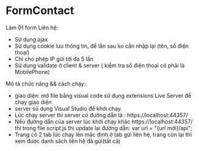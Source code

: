 # FormContact
Làm 01 form Liên hệ:  
- Sử dụng ajax  
- Sử dụng cookie lưu thông tin, để lần sau ko cần nhập lại (tên, số điện thoại)  
- Chỉ cho phép IP gửi tới đa 5 lần  
- Sử dụng validate ở client &amp; server ( kiểm tra số điện thoại có phải là MobilePhone)

Mô tả chức năng && cách chạy:
+ giao diện: mở file bằng visual code sử dụng extensions Live Server để chạy giao diện
+ server sủ dụng Visual Studio để khởi chạy.
+ Lúc chạy server thì server có đường dẫn là : https://localhost:44357/
+ Nếu đường dẫn của server lúc khởi chạy khác  https://localhost:44357/ thì trong file script.js thi update lại đường dẫn: var url = "{url mới}/api";
+ Trang có 2 tab lúc chạy lên mặc đinh ở tab gửi liên hệ, trang còn lại thì xem được danh sách liên hệ đã gửi(tất cả)
